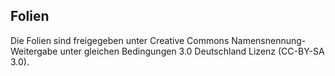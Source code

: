 Folien
------
Die Folien sind freigegeben unter Creative Commons
Namensnennung-Weitergabe unter gleichen Bedingungen 3.0 Deutschland
Lizenz (CC-BY-SA 3.0).
